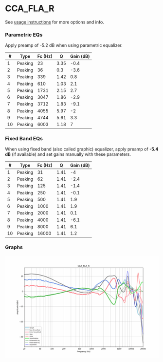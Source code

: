 # CCA_FLA_R
See [usage instructions](https://github.com/jaakkopasanen/AutoEq#usage) for more options and info.

### Parametric EQs
Apply preamp of -5.2 dB when using parametric equalizer.

|   # | Type    |   Fc (Hz) |    Q |   Gain (dB) |
|-----|---------|-----------|------|-------------|
|   1 | Peaking |        23 | 3.35 |        -0.4 |
|   2 | Peaking |        36 | 0.3  |        -3.6 |
|   3 | Peaking |       339 | 1.42 |         0.8 |
|   4 | Peaking |       610 | 1.03 |         2.1 |
|   5 | Peaking |      1731 | 2.15 |         2.7 |
|   6 | Peaking |      3047 | 1.86 |        -2.9 |
|   7 | Peaking |      3712 | 1.83 |        -9.1 |
|   8 | Peaking |      4055 | 5.97 |        -2   |
|   9 | Peaking |      4744 | 5.61 |         3.3 |
|  10 | Peaking |      6003 | 1.18 |         7   |

### Fixed Band EQs
When using fixed band (also called graphic) equalizer, apply preamp of **-5.4 dB** (if available) and set gains manually with these parameters.

|   # | Type    |   Fc (Hz) |    Q |   Gain (dB) |
|-----|---------|-----------|------|-------------|
|   1 | Peaking |        31 | 1.41 |        -4   |
|   2 | Peaking |        62 | 1.41 |        -2.4 |
|   3 | Peaking |       125 | 1.41 |        -1.4 |
|   4 | Peaking |       250 | 1.41 |        -0.1 |
|   5 | Peaking |       500 | 1.41 |         1.9 |
|   6 | Peaking |      1000 | 1.41 |         1.9 |
|   7 | Peaking |      2000 | 1.41 |         0.1 |
|   8 | Peaking |      4000 | 1.41 |        -6.1 |
|   9 | Peaking |      8000 | 1.41 |         6.1 |
|  10 | Peaking |     16000 | 1.41 |         1.2 |

### Graphs
![](./CCA_FLA_R.png)

